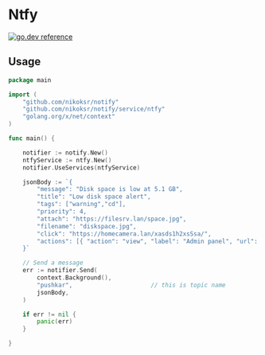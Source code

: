 # Ntfy

[![go.dev reference](https://img.shields.io/badge/go.dev-reference-007d9c?logo=go&logoColor=white&style=flat)](https://pkg.go.dev/github.com/nikoksr/notify/service/ntfy)

## Usage

```go
package main

import (
	"github.com/nikoksr/notify"
	"github.com/nikoksr/notify/service/ntfy"
	"golang.org/x/net/context"
)

func main() {

	notifier := notify.New()
	ntfyService := ntfy.New()
	notifier.UseServices(ntfyService)

	jsonBody := `{
		"message": "Disk space is low at 5.1 GB",
		"title": "Low disk space alert",
		"tags": ["warning","cd"],
		"priority": 4,
		"attach": "https://filesrv.lan/space.jpg",
		"filename": "diskspace.jpg",
		"click": "https://homecamera.lan/xasds1h2xsSsa/",
		"actions": [{ "action": "view", "label": "Admin panel", "url": "https://filesrv.lan/admin" }]
	}`

	// Send a message
	err := notifier.Send(
		context.Background(),
		"pushkar",                      // this is topic name
		jsonBody,
	)

	if err != nil {
		panic(err)
	}

}

```
